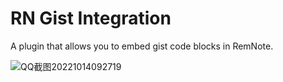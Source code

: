 # RN Gist Integration

A plugin that allows you to embed gist code blocks in RemNote.

![QQ截图20221014092719](https://user-images.githubusercontent.com/38722307/195742153-ddb3f927-7b70-49d5-b0bf-45f9494e0ea3.png)
